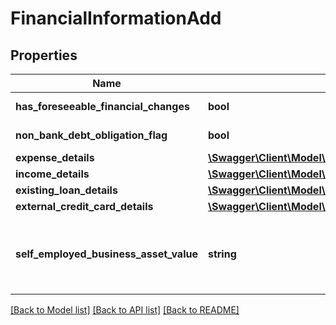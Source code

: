 # FinancialInformationAdd

## Properties
Name | Type | Description | Notes
------------ | ------------- | ------------- | -------------
**has_foreseeable_financial_changes** | **bool** | Indicates whether any foreseeable changes in customer&#x27;s financial circumstances. | [optional] 
**non_bank_debt_obligation_flag** | **bool** | Indicates if the applicant has any loan with any non-banking financial organization. | [optional] 
**expense_details** | [**\Swagger\Client\Model\ExpenseDetails[]**](ExpenseDetails.md) |  | [optional] 
**income_details** | [**\Swagger\Client\Model\IncomeDetails[]**](IncomeDetails.md) |  | [optional] 
**existing_loan_details** | [**\Swagger\Client\Model\ExistingLoanDetails[]**](ExistingLoanDetails.md) |  | [optional] 
**external_credit_card_details** | [**\Swagger\Client\Model\ExternalCreditCardDetailsAdd[]**](ExternalCreditCardDetailsAdd.md) |  | [optional] 
**self_employed_business_asset_value** | **string** | This field is used to capture the total assets of  the self employed business. This is applicable only for Self Employed Business/ Professionals. This is a reference data field. Please use /v1/utilities/referenceData/{selfEmployedBusinessAssetValue} resource to get valid value of this field with description. | [optional] 

[[Back to Model list]](../../README.md#documentation-for-models) [[Back to API list]](../../README.md#documentation-for-api-endpoints) [[Back to README]](../../README.md)

